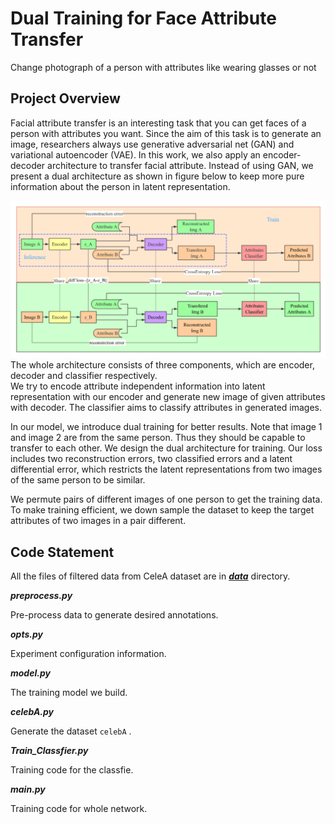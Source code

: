 # Dual Training for Face Attribute Transfer

Change photograph of a person with attributes like wearing glasses or not

## Project Overview

Facial attribute transfer is an interesting task that you can get faces of a person with attributes you want. 
Since the aim of this task is to generate  an image, researchers always use generative adversarial net (GAN) and variational autoencoder (VAE). 
In this work, we also apply an encoder-decoder architecture to transfer facial attribute. 
Instead of using GAN, we present a dual architecture as shown in figure below to keep more pure information about the person in latent representation. 

![Architecture](./pic/architecture.png)
The whole architecture consists of three components, which are encoder, decoder and classifier respectively.  
We try to encode attribute independent information into latent representation with our encoder and generate new image of given attributes with decoder. 
The classifier aims to classify attributes in generated images. 

In our model, we introduce dual training for better results. 
Note that image 1 and image 2 are from the same person. Thus they should be capable to transfer to each other. 
We design the dual architecture for training. 
Our loss includes two reconstruction errors, two classified errors and a latent differential error, which restricts the latent representations from two images of the same person to be similar.  

We permute pairs of different images of one person to get the training data.  
To make training efficient, we down sample the dataset to keep the target attributes of two images in a pair different.

## Code Statement

All the files of filtered data from CeleA dataset are in [***data***](./data) directory.

***preprocess.py***
 
Pre-process data to generate desired annotations.

***opts.py***

Experiment configuration information.

***model.py*** 

The training model we build.

***celebA.py*** 

Generate the dataset ```celebA``` .

***Train_Classfier.py*** 

Training code for the classfie.

***main.py***

Training code for whole network.
